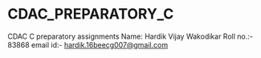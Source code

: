 # CDAC_PREPARATORY_C
CDAC C preparatory assignments
Name: Hardik Vijay Wakodikar
Roll no.:- 83868
email id:- hardik.16beecg007@gmail.com
